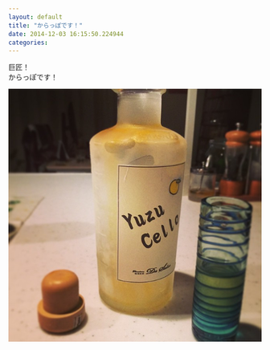 ```yaml
---
layout: default
title: "からっぽです！"
date: 2014-12-03 16:15:50.224944
categories: 
---
```


巨匠！  
からっぽです！

![巨匠！](/assets/images/201410/10724013_628716593907484_1066437581_n.jpg)


